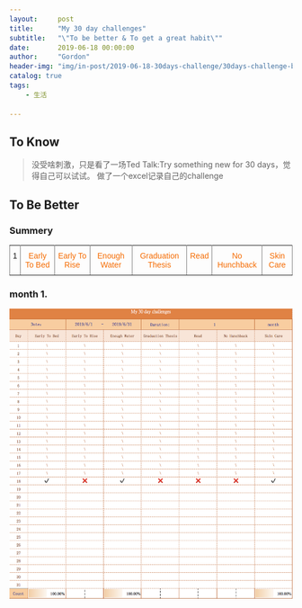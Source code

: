 ```yaml
---
layout:     post
title:      "My 30 day challenges"
subtitle:   "\"To be better & To get a great habit\""
date:       2019-06-18 00:00:00
author:     "Gordon"
header-img: "img/in-post/2019-06-18-30days-challenge/30days-challenge-bg.jpg"
catalog: true
tags:
    - 生活

---
```



## To Know

> 没受啥刺激，只是看了一场Ted Talk:Try something new for 30 days，觉得自己可以试试。
> 做了一个excel记录自己的challenge

## To Be Better
### Summery

<style type="text/css">
.tg  {border-collapse:collapse;border-spacing:0;}
.tg td{font-family:Arial, sans-serif;font-size:14px;padding:10px 5px;border-style:solid;border-width:1px;overflow:hidden;word-break:normal;border-color:black;}
.tg th{font-family:Arial, sans-serif;font-size:14px;font-weight:normal;padding:10px 5px;border-style:solid;border-width:1px;overflow:hidden;word-break:normal;border-color:black;}
.tg .tg-5otb{color:#f56b00;border-color:inherit;text-align:left;vertical-align:top}
.tg .tg-pw6p{border-color:inherit;text-align:left;vertical-align:top}
.tg .tg-0pky{color:#f56b00;border-color:inherit;text-align:center;vertical-align:top}
</style>
<table class="tg">
  <tr>
    <td class="tg-pw6p">1</td>
    <td class="tg-0pky">Early To Bed</td>
    <td class="tg-0pky">Early To Rise</td>
    <td class="tg-0pky">Enough Water</td>
    <td class="tg-0pky">Graduation Thesis</td>
    <td class="tg-0pky">Read</td>
    <td class="tg-0pky">No Hunchback</td>
    <td class="tg-0pky">Skin Care</td>
  </tr>
</table>

### month 1.
![](/img/in-post/2019-06-18-30days-challenge/challenge-201906-1.png)